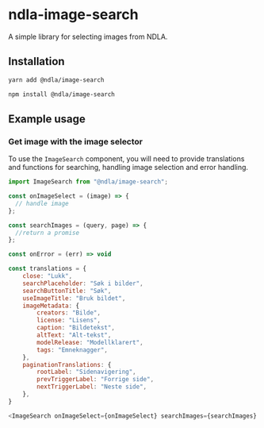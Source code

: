 # ndla-image-search

A simple library for selecting images from NDLA.

## Installation

```sh
yarn add @ndla/image-search
```

```sh
npm install @ndla/image-search
```

## Example usage

### Get image with the image selector

To use the `ImageSearch` component, you will need to provide translations and functions for searching, handling image selection and error handling.

```js
import ImageSearch from "@ndla/image-search";

const onImageSelect = (image) => {
  // handle image
};

const searchImages = (query, page) => {
  //return a promise
};

const onError = (err) => void

const translations = {
    close: "Lukk",
    searchPlaceholder: "Søk i bilder",
    searchButtonTitle: "Søk",
    useImageTitle: "Bruk bildet",
    imageMetadata: {
        creators: "Bilde",
        license: "Lisens",
        caption: "Bildetekst",
        altText: "Alt-tekst",
        modelRelease: "Modellklarert",
        tags: "Emneknagger",
    },
    paginationTranslations: {
        rootLabel: "Sidenavigering",
        prevTriggerLabel: "Forrige side",
        nextTriggerLabel: "Neste side",
    },
}

<ImageSearch onImageSelect={onImageSelect} searchImages={searchImages}  onError={onError} translations={translations} locale="nb"/>;
```

